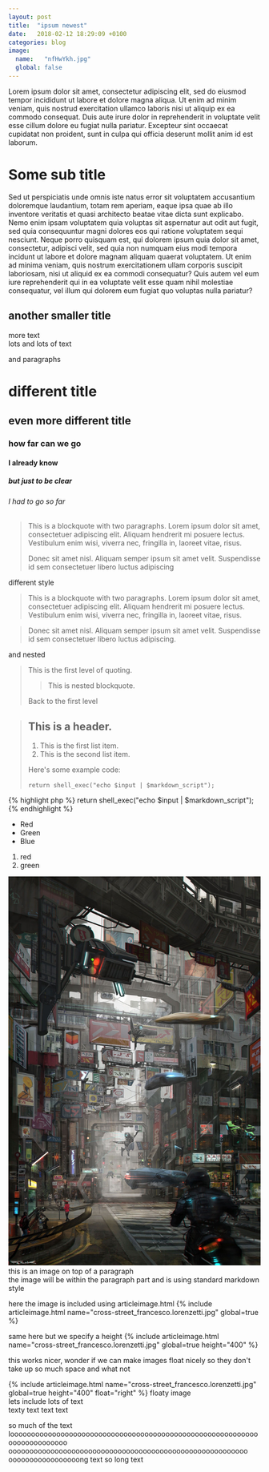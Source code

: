```yaml
---
layout: post
title:  "ipsum newest"
date:   2018-02-12 18:29:09 +0100
categories: blog
image: 
  name:   "nfHwYkh.jpg"
  global: false
---
```

Lorem ipsum dolor sit amet, consectetur adipiscing elit, sed do eiusmod tempor incididunt ut labore et dolore magna aliqua. Ut enim ad minim veniam, quis nostrud exercitation ullamco laboris nisi ut aliquip ex ea commodo consequat. Duis aute irure dolor in reprehenderit in voluptate velit esse cillum dolore eu fugiat nulla pariatur. Excepteur sint occaecat cupidatat non proident, sunt in culpa qui officia deserunt mollit anim id est laborum.

Some sub title
=========
Sed ut perspiciatis unde omnis iste natus error sit voluptatem accusantium doloremque laudantium, totam rem aperiam, eaque ipsa quae ab illo inventore veritatis et quasi architecto beatae vitae dicta sunt explicabo. Nemo enim ipsam voluptatem quia voluptas sit aspernatur aut odit aut fugit, sed quia consequuntur magni dolores eos qui ratione voluptatem sequi nesciunt. Neque porro quisquam est, qui dolorem ipsum quia dolor sit amet, consectetur, adipisci velit, sed quia non numquam eius modi tempora incidunt ut labore et dolore magnam aliquam quaerat voluptatem. Ut enim ad minima veniam, quis nostrum exercitationem ullam corporis suscipit laboriosam, nisi ut aliquid ex ea commodi consequatur? Quis autem vel eum iure reprehenderit qui in ea voluptate velit esse quam nihil molestiae consequatur, vel illum qui dolorem eum fugiat quo voluptas nulla pariatur?

another smaller title
-------------
more text  
lots and lots of text

and paragraphs

# different title
## even more different title
### how far can we go
#### I already know
##### but just to be clear
###### I had to go so far

> This is a blockquote with two paragraphs. Lorem ipsum dolor sit amet,
> consectetuer adipiscing elit. Aliquam hendrerit mi posuere lectus.
> Vestibulum enim wisi, viverra nec, fringilla in, laoreet vitae, risus.
> 
> Donec sit amet nisl. Aliquam semper ipsum sit amet velit. Suspendisse
> id sem consectetuer libero luctus adipiscing

different style



> This is a blockquote with two paragraphs. Lorem ipsum dolor sit amet,
consectetuer adipiscing elit. Aliquam hendrerit mi posuere lectus.
Vestibulum enim wisi, viverra nec, fringilla in, laoreet vitae, risus.

> Donec sit amet nisl. Aliquam semper ipsum sit amet velit. Suspendisse
id sem consectetuer libero luctus adipiscing.

and nested
> This is the first level of quoting.
>
> > This is nested blockquote.
>
> Back to the first level


> ## This is a header.
> 
> 1.   This is the first list item.
> 2.   This is the second list item.
> 
> Here's some example code:
> 
>     return shell_exec("echo $input | $markdown_script");


{% highlight php %}
return shell_exec("echo $input | $markdown_script");
{% endhighlight %}

*   Red
*   Green
*   Blue

1. red
2. green

![image test](/assets/images/global/cross-street_francesco.lorenzetti.jpg)
this is an image on top of a paragraph  
the image will be within the paragraph part and is using standard markdown style


here the image is included using articleimage.html
{% include articleimage.html name="cross-street_francesco.lorenzetti.jpg" global=true %}

same here but we specify a height
{% include articleimage.html name="cross-street_francesco.lorenzetti.jpg" global=true height="400" %}

this works nicer, wonder if we can make images float nicely so they don't take up so much space and what not

{% include articleimage.html name="cross-street_francesco.lorenzetti.jpg" global=true height="400" float="right" %}
floaty image  
lets include lots of text  
texty text text text

so much of the text
looooooooooooooooooooooooooooooooooooooooooooooooooooooooooooooooooooooooo ooooooooooooooooooooooooooooooooooooooooooooooooooooooooo ooooooooooooooooong text
so long text
